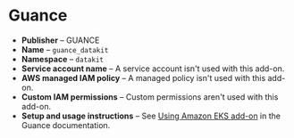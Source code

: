 # Guance<a name="add-on-GUANCE"></a>
+ **Publisher** – GUANCE
+ **Name** – `guance_datakit`
+ **Namespace** – `datakit`
+ **Service account name** – A service account isn't used with this add\-on\.
+ **AWS managed IAM policy** – A managed policy isn't used with this add\-on\.
+ **Custom IAM permissions** – Custom permissions aren't used with this add\-on\.
+ **Setup and usage instructions** – See [Using Amazon EKS add\-on](https://docs.guance.com/en/datakit/datakit-eks-deploy/#add-on-install) in the Guance documentation\.